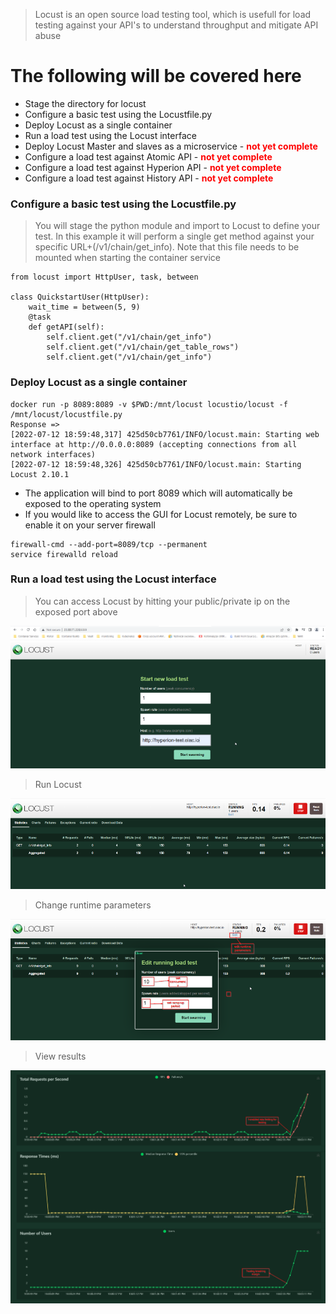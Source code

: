 >Locust is an open source load testing tool, which is usefull for load testing against your API's to understand throughput and mitigate API abuse

# The following will be covered here
- Stage the directory for locust
- Configure a basic test using the Locustfile.py
- Deploy Locust as a single container
- Run a load test using the Locust interface
- Deploy Locust Master and slaves as a microservice  - <span style="color:red">**not yet complete**</span>
- Configure a load test against Atomic API  - <span style="color:red">**not yet complete**</span>
- Configure a load test against Hyperion API  - <span style="color:red">**not yet complete**</span>
- Configure a load test against History API  - <span style="color:red">**not yet complete**</span>

### Configure a basic test using the Locustfile.py
> You will stage the python module and import to Locust to define your test. In this example it will perform a single get method against your specific URL+(/v1/chain/get_info). Note that this file needs to be mounted when starting the container service
 
```
from locust import HttpUser, task, between

class QuickstartUser(HttpUser):
    wait_time = between(5, 9)
    @task
    def getAPI(self):
        self.client.get("/v1/chain/get_info")
        self.client.get("/v1/chain/get_table_rows")
        self.client.get("/v1/chain/get_info")
```
### Deploy Locust as a single container
```
docker run -p 8089:8089 -v $PWD:/mnt/locust locustio/locust -f /mnt/locust/locustfile.py
Response =>
[2022-07-12 18:59:48,317] 425d50cb7761/INFO/locust.main: Starting web interface at http://0.0.0.0:8089 (accepting connections from all network interfaces)
[2022-07-12 18:59:48,326] 425d50cb7761/INFO/locust.main: Starting Locust 2.10.1
```

- The application will bind to port 8089 which will automatically be exposed to the operating system
- If you would like to access the GUI for Locust remotely, be sure to enable it on your server firewall

```
firewall-cmd --add-port=8089/tcp --permanent
service firewalld reload
```
### Run a load test using the Locust interface
> You can access Locust by hitting your public/private ip on the exposed port above

<img src="/assets/locustfile.py.png"/>

> Run Locust

<img src="/assets/run locustfile.py.png"/>

> Change runtime parameters

<img src="/assets/runtime for locustfile.py.png"/>

> View results

<img src="/assets/results for locustfile.py.png"/>






